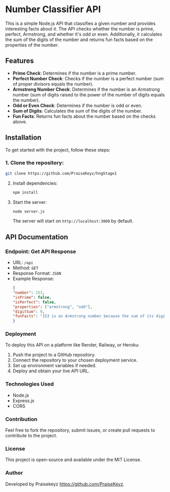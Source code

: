 # Number Classifier API

This is a simple Node.js API that classifies a given number and provides interesting facts about it. The API checks whether the number is prime, perfect, Armstrong, and whether it's odd or even. Additionally, it calculates the sum of the digits of the number and returns fun facts based on the properties of the number.

## Features

- **Prime Check**: Determines if the number is a prime number.
- **Perfect Number Check**: Checks if the number is a perfect number (sum of proper divisors equals the number).
- **Armstrong Number Check**: Determines if the number is an Armstrong number (sum of digits raised to the power of the number of digits equals the number).
- **Odd or Even Check**: Determines if the number is odd or even.
- **Sum of Digits**: Calculates the sum of the digits of the number.
- **Fun Facts**: Returns fun facts about the number based on the checks above.

## Installation

To get started with the project, follow these steps:

### 1. Clone the repository:

```bash
git clone https://github.com/PraiseKeyz/hngStage1
```

2. Install dependencies:
   ```sh
   npm install
   ```
3. Start the server:
   ```sh
   node server.js
   ```
   The server will start on `http://localhost:3000` by default.

## API Documentation

### Endpoint: Get API Response
- URL: `/api`
- Method: `GET`
- Response Format: `JSON`
- Example Response:
  ```json
  {
  "number": 153,
  "isPrime": false,
  "isPerfect": false,
  "properties": ["armstrong", "odd"],
  "digitSum": 9,
  "funFacts": "153 is an Armstrong number because the sum of its digits raised to the power of 3 equals 153. 153 is an odd number."
  }
  ```

### Deployment

To deploy this API on a platform like Render, Railway, or Heroku:
1. Push the project to a GitHub repository.
2. Connect the repository to your chosen deployment service.
3. Set up environment variables if needed.
4. Deploy and obtain your live API URL.

### Technologies Used
- Node.js
- Express.js
- CORS

### Contribution
Feel free to fork the repository, submit issues, or create pull requests to contribute to the project.

### License
This project is open-source and available under the MIT License.

### Author
Developed by Praisekeyz https://github.com/PraiseKeyz.

